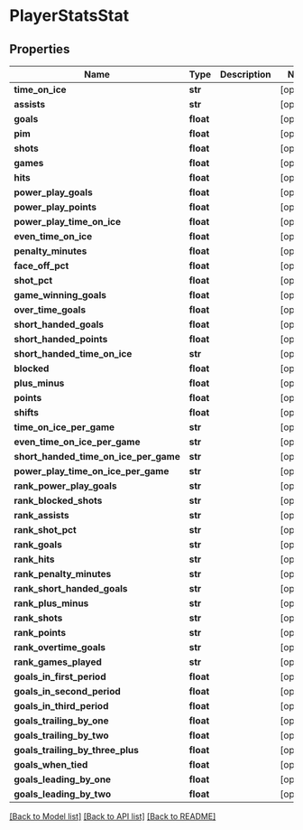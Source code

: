 # PlayerStatsStat

## Properties
Name | Type | Description | Notes
------------ | ------------- | ------------- | -------------
**time_on_ice** | **str** |  | [optional] 
**assists** | **str** |  | [optional] 
**goals** | **float** |  | [optional] 
**pim** | **float** |  | [optional] 
**shots** | **float** |  | [optional] 
**games** | **float** |  | [optional] 
**hits** | **float** |  | [optional] 
**power_play_goals** | **float** |  | [optional] 
**power_play_points** | **float** |  | [optional] 
**power_play_time_on_ice** | **float** |  | [optional] 
**even_time_on_ice** | **float** |  | [optional] 
**penalty_minutes** | **float** |  | [optional] 
**face_off_pct** | **float** |  | [optional] 
**shot_pct** | **float** |  | [optional] 
**game_winning_goals** | **float** |  | [optional] 
**over_time_goals** | **float** |  | [optional] 
**short_handed_goals** | **float** |  | [optional] 
**short_handed_points** | **float** |  | [optional] 
**short_handed_time_on_ice** | **str** |  | [optional] 
**blocked** | **float** |  | [optional] 
**plus_minus** | **float** |  | [optional] 
**points** | **float** |  | [optional] 
**shifts** | **float** |  | [optional] 
**time_on_ice_per_game** | **str** |  | [optional] 
**even_time_on_ice_per_game** | **str** |  | [optional] 
**short_handed_time_on_ice_per_game** | **str** |  | [optional] 
**power_play_time_on_ice_per_game** | **str** |  | [optional] 
**rank_power_play_goals** | **str** |  | [optional] 
**rank_blocked_shots** | **str** |  | [optional] 
**rank_assists** | **str** |  | [optional] 
**rank_shot_pct** | **str** |  | [optional] 
**rank_goals** | **str** |  | [optional] 
**rank_hits** | **str** |  | [optional] 
**rank_penalty_minutes** | **str** |  | [optional] 
**rank_short_handed_goals** | **str** |  | [optional] 
**rank_plus_minus** | **str** |  | [optional] 
**rank_shots** | **str** |  | [optional] 
**rank_points** | **str** |  | [optional] 
**rank_overtime_goals** | **str** |  | [optional] 
**rank_games_played** | **str** |  | [optional] 
**goals_in_first_period** | **float** |  | [optional] 
**goals_in_second_period** | **float** |  | [optional] 
**goals_in_third_period** | **float** |  | [optional] 
**goals_trailing_by_one** | **float** |  | [optional] 
**goals_trailing_by_two** | **float** |  | [optional] 
**goals_trailing_by_three_plus** | **float** |  | [optional] 
**goals_when_tied** | **float** |  | [optional] 
**goals_leading_by_one** | **float** |  | [optional] 
**goals_leading_by_two** | **float** |  | [optional] 

[[Back to Model list]](../README.md#documentation-for-models) [[Back to API list]](../README.md#documentation-for-api-endpoints) [[Back to README]](../README.md)

